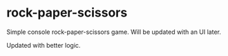 # rock-paper-scissors
Simple console rock-paper-scissors game. Will be updated with an UI later.

Updated with better logic.
